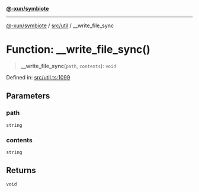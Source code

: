 [**@-xun/symbiote**](../../../README.md)

***

[@-xun/symbiote](../../../README.md) / [src/util](../README.md) / \_\_write\_file\_sync

# Function: \_\_write\_file\_sync()

> **\_\_write\_file\_sync**(`path`, `contents`): `void`

Defined in: [src/util.ts:1099](https://github.com/Xunnamius/symbiote/blob/3708c142929779cedae6f80fd8d92e8d468daaf9/src/util.ts#L1099)

## Parameters

### path

`string`

### contents

`string`

## Returns

`void`
